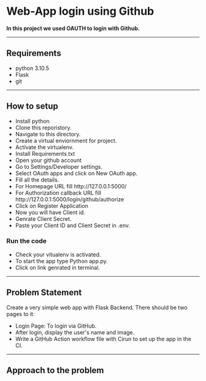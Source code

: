 <h1>Web-App login using Github</h1>
<p><b>In this project we used OAUTH to login with Github.</b></p>
<hr border-top: 1px dashed>
<h2>Requirements</h2>
<ul type ="disc">
<li>python 3.10.5</li>
 <li>Flask</li>
  <li>git</li>
</ul>
<hr>
<h2>How to setup</h2>
<ul type="disc">
 <li>Install python</li>
 <li>Clone this reporistory.</li>
 <li>Navigate to this directory.</li>
 <li>Create a virtual enviornment for project.</li>
 <li>Activate the virtualenv.</li>
 <li>Install Requirements.txt</li>
 <li>Open your github account</li>
 <li>Go to Settings/Developer settings.</li>
 <li>Select OAuth apps and click on New OAuth app.</li>
 <li>Fill all the details.</li>
 <li>For Homepage URL fill http://127.0.0.1:5000/</li>
 <li>For Authorization callback URL fill http://127.0.0.1:5000/login/github/authorize</li>
 <li>Click on Register Application</li>
 <li>Now you will have Client id.</li>
 <li>Genrate Client Secret.</li>
 <li>Paste your Client ID and Client Secret in .env.</li>
 </ul>
<h3>Run the code</h3>
<ul type="disc">
 <li>Check your vitualenv is activated.</li>
 <li>To start the app type Python app.py.</li>
 <li>Click on link genrated in terminal.</li>
 </ul>
<hr>
<h2>Problem Statement</h2>
 Create a very simple web app with Flask Backend. There should be two pages to it:
 <ul>
<li> Login Page: To login via GitHub.</li>
<li> After login, display the user's name and image.</li>
<li> Write a GitHub Action workflow file with Cirun to set up the app in the CI.</li>
 </ul>
<hr>
<h2>Approach to the problem</h2>

 
 
    


